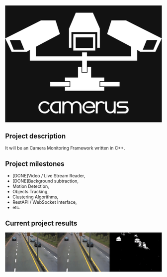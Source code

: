 ![camerus_logo](https://github.com/pz0/Camerus/blob/master/logo.png)

<h2>Project description</h2>
It will be an Camera Monitoring Framework written in C++.

<h2>Project milestones</h2>
<ul>
<li><span>[DONE]</span>Video / Live Stream Reader,</li>
<li><span>[DONE]</span>Background subtraction,</li>
<li>Motion Detection,</li>
<li>Objects Tracking,</li>
<li>Clustering Algorithms,</li>
<li>RestAPI / WebSocket Interface,</li>
<li>etc.</li>
</ul>

<h2>Current project results</h2>
<img src="https://github.com/pz0/Camerus/blob/master/resources/res1.gif"></img>